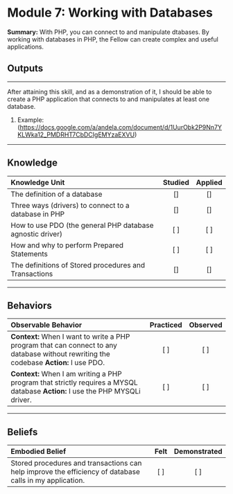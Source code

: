# Module 7:  Working with Databases

**Summary:**
With PHP, you can connect to and manipulate dtabases. By working with databases in PHP, the Fellow can create complex and useful applications.   

## **Outputs**
----------
After attaining this skill, and as a demonstration of it, I should be able to create a PHP application that connects to and manipulates at least one database. 
1. Example: (https://docs.google.com/a/andela.com/document/d/1UurObk2P9Nn7YKLWka12_PMDRHT7CbDCIgEMYzaEXVU)

----------
## **Knowledge**


| Knowledge Unit   |      Studied      | Applied |
|:-------------|:------------------:|:--------:|
| The definition of a database| [] | [] |
| Three ways (drivers) to connect to a database in PHP | [] | [] |
| How to use PDO (the general PHP database agnostic driver) | [ ] | [ ] |
| How and why to perform Prepared Statements | [ ] | [ ] |
| The definitions of Stored procedures and Transactions | [] | [] |


----------


## **Behaviors**

| Observable Behavior   |      Practiced      | Observed |
|:-------------|:------------------:|:--------:|
| **Context:** When I want to write a PHP program that can connect to any database without rewriting the codebase **Action:**  I use PDO.| [ ] | [ ]  |
| **Context:**  When I am writing a PHP program that strictly requires a MYSQL database **Action:** I use the PHP MYSQLi driver. |   [ ]   |   [ ] |


----------


## **Beliefs**


| Embodied Belief   |      Felt      | Demonstrated |
|:-------------|:------------------:|:--------:|
| Stored procedures and transactions can help improve the efficiency of database calls in my application. |   [ ]   |   [ ] |




